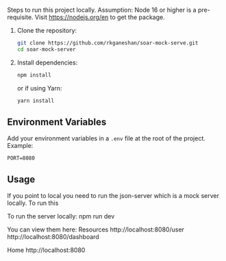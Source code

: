 Steps to run this project locally.
Assumption: Node 16 or higher is a pre-requisite. Visit https://nodejs.org/en to get the package.

1. Clone the repository:

   ```bash
   git clone https://github.com/rkganeshan/soar-mock-serve.git
   cd soar-mock-server
   ```

2. Install dependencies:

   ```bash
   npm install
   ```

   or if using Yarn:

   ```bash
   yarn install
   ```

## Environment Variables

Add your environment variables in a `.env` file at the root of the project. Example:

```env
PORT=8080
```

## Usage

If you point to local you need to run the json-server which is a mock server locally.
To run this

To run the server locally:
npm run dev

You can view them here:
Resources
http://localhost:8080/user
http://localhost:8080/dashboard

Home
http://localhost:8080
